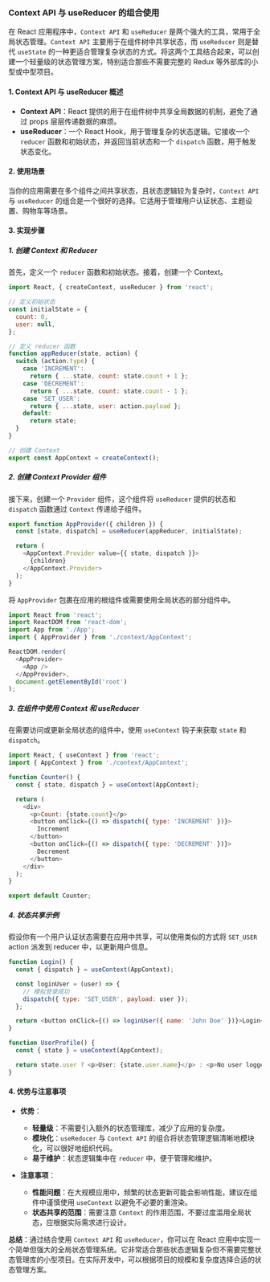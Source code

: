 ### Context API 与 useReducer 的组合使用

在 React 应用程序中，`Context API` 和 `useReducer` 是两个强大的工具，常用于全局状态管理。`Context API` 主要用于在组件树中共享状态，而 `useReducer` 则是替代 `useState` 的一种更适合管理复杂状态的方式。将这两个工具结合起来，可以创建一个轻量级的状态管理方案，特别适合那些不需要完整的 Redux 等外部库的小型或中型项目。

#### 1. Context API 与 useReducer 概述

- **Context API**：React 提供的用于在组件树中共享全局数据的机制，避免了通过 props 层层传递数据的麻烦。
- **useReducer**：一个 React Hook，用于管理复杂的状态逻辑。它接收一个 `reducer` 函数和初始状态，并返回当前状态和一个 `dispatch` 函数，用于触发状态变化。

#### 2. 使用场景

当你的应用需要在多个组件之间共享状态，且状态逻辑较为复杂时，`Context API` 与 `useReducer` 的组合是一个很好的选择。它适用于管理用户认证状态、主题设置、购物车等场景。

#### 3. 实现步骤

##### 1. 创建 Context 和 Reducer

首先，定义一个 `reducer` 函数和初始状态。接着，创建一个 Context。

```javascript
import React, { createContext, useReducer } from 'react';

// 定义初始状态
const initialState = {
  count: 0,
  user: null,
};

// 定义 reducer 函数
function appReducer(state, action) {
  switch (action.type) {
    case 'INCREMENT':
      return { ...state, count: state.count + 1 };
    case 'DECREMENT':
      return { ...state, count: state.count - 1 };
    case 'SET_USER':
      return { ...state, user: action.payload };
    default:
      return state;
  }
}

// 创建 Context
export const AppContext = createContext();
```

##### 2. 创建 Context Provider 组件

接下来，创建一个 `Provider` 组件，这个组件将 `useReducer` 提供的状态和 `dispatch` 函数通过 `Context` 传递给子组件。

```javascript
export function AppProvider({ children }) {
  const [state, dispatch] = useReducer(appReducer, initialState);

  return (
    <AppContext.Provider value={{ state, dispatch }}>
      {children}
    </AppContext.Provider>
  );
}
```

将 `AppProvider` 包裹在应用的根组件或需要使用全局状态的部分组件中。

```javascript
import React from 'react';
import ReactDOM from 'react-dom';
import App from './App';
import { AppProvider } from './context/AppContext';

ReactDOM.render(
  <AppProvider>
    <App />
  </AppProvider>,
  document.getElementById('root')
);
```

##### 3. 在组件中使用 Context 和 useReducer

在需要访问或更新全局状态的组件中，使用 `useContext` 钩子来获取 `state` 和 `dispatch`。

```javascript
import React, { useContext } from 'react';
import { AppContext } from './context/AppContext';

function Counter() {
  const { state, dispatch } = useContext(AppContext);

  return (
    <div>
      <p>Count: {state.count}</p>
      <button onClick={() => dispatch({ type: 'INCREMENT' })}>
        Increment
      </button>
      <button onClick={() => dispatch({ type: 'DECREMENT' })}>
        Decrement
      </button>
    </div>
  );
}

export default Counter;
```

##### 4. 状态共享示例

假设你有一个用户认证状态需要在应用中共享，可以使用类似的方式将 `SET_USER` action 派发到 reducer 中，以更新用户信息。

```javascript
function Login() {
  const { dispatch } = useContext(AppContext);

  const loginUser = (user) => {
    // 模拟登录成功
    dispatch({ type: 'SET_USER', payload: user });
  };

  return <button onClick={() => loginUser({ name: 'John Doe' })}>Login</button>;
}

function UserProfile() {
  const { state } = useContext(AppContext);

  return state.user ? <p>User: {state.user.name}</p> : <p>No user logged in</p>;
}
```

#### 4. 优势与注意事项

- **优势**：
  - **轻量级**：不需要引入额外的状态管理库，减少了应用的复杂度。
  - **模块化**：`useReducer` 与 `Context API` 的组合将状态管理逻辑清晰地模块化，可以很好地组织代码。
  - **易于维护**：状态逻辑集中在 `reducer` 中，便于管理和维护。

- **注意事项**：
  - **性能问题**：在大规模应用中，频繁的状态更新可能会影响性能，建议在组件中谨慎使用 `useContext` 以避免不必要的重渲染。
  - **状态共享的范围**：需要注意 `Context` 的作用范围，不要过度滥用全局状态，应根据实际需求进行设计。

**总结**：通过结合使用 `Context API` 和 `useReducer`，你可以在 React 应用中实现一个简单但强大的全局状态管理系统。它非常适合那些状态逻辑复杂但不需要完整状态管理库的小型项目。在实际开发中，可以根据项目的规模和复杂度选择合适的状态管理方案。